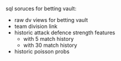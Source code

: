 sql soruces for betting vault:
- raw dv views for betting vault
- team division link
- historic attack defence strength features
  - with 5 match history
  - with 30 match history
- historic poisson probs

